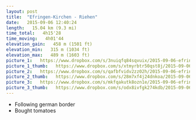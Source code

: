 ```yaml
---
layout: post
title:  "Efringen-Kirchen - Riehen"
date:   2015-09-06 12:40:24
length:   15.04 km (9.3 mi)
time_total:   4h15'28
time_moving:   4h01'44
elevation_gain:   458 m (1501 ft)
elevation_min:   315 m (1034 ft)
elevation_max:   489 m (1603 ft)
picture_1:   https://www.dropbox.com/s/3nuiqfq84sqvuix/2015-09-06-efringen-kirchen-riehen-1.JPG?dl=1
picture_1_thumb:   https://www.dropbox.com/s/xtmyrbtr50qst8j/2015-09-06-efringen-kirchen-riehen-1-thumb.JPG?dl=1
picture_2:   https://www.dropbox.com/s/qafbfvidv2zz02h/2015-09-06-efringen-kirchen-riehen-2.JPG?dl=1
picture_2_thumb:   https://www.dropbox.com/s/28m7xf4j24dnkoa/2015-09-06-efringen-kirchen-riehen-2-thumb.JPG?dl=1
picture_3:   https://www.dropbox.com/s/mkfqakutk8ozn1e/2015-09-06-efringen-kirchen-riehen-3.JPG?dl=1
picture_3_thumb:   https://www.dropbox.com/s/odx8ivfgk274kdb/2015-09-06-efringen-kirchen-riehen-3-thumb.JPG?dl=1
---
```

- Following german border
- Bought tomatoes
